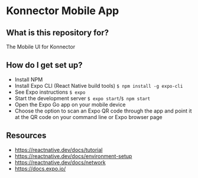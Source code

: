 # Konnector Mobile App

## What is this repository for?

The Mobile UI for Konnector

## How do I get set up?

* Install NPM
* Install Expo CLI (React Native build tools) `$ npm install -g expo-cli`
* See Expo instructions `$ expo`
* Start the development server `$ expo start`/`$ npm start`
* Open the Expo Go app on your mobile device
* Choose the option to scan an Expo QR code through the app and point it at the QR code on your command line or Expo browser page

## Resources

* https://reactnative.dev/docs/tutorial
* https://reactnative.dev/docs/environment-setup
* https://reactnative.dev/docs/network
* https://docs.expo.io/
